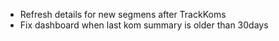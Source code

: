 - Refresh details for new segmens after TrackKoms
- Fix dashboard when last kom summary is older than 30days